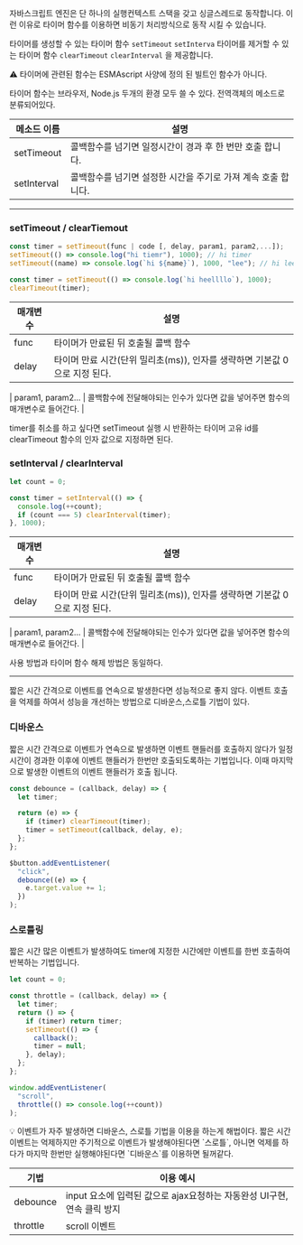 자바스크립트 엔진은 단 하나의 실행컨텍스트 스택을 갖고 싱글스레드로 동작합니다. 이런 이유로 타이머 함수를 이용하면 비동기 처리방식으로 동작 시킬 수 있습니다.

타이머를 생성할 수 있는 타이머 함수 `setTimeout` `setInterva` 타이머를 제거할 수 있는 타이머 함수 `clearTimeout` `clearInterval` 을 제공합니다.

<aside>
⚠️ 타이머에 관련된 함수는 ESMAscript 사양에 정의 된 빌트인 함수가 아니다.

</aside>

타이머 함수는 브라우저, Node.js 두개의 환경 모두 쓸 수 있다. 전역객체의 메소드로 분류되어있다.

| 메소드 이름 | 설명                                                          |
| ----------- | ------------------------------------------------------------- |
| setTimeout  | 콜백함수를 넘기면 일정시간이 경과 후 한 번만 호출 합니다.     |
| setInterval | 콜백함수를 넘기면 설정한 시간을 주기로 가져 계속 호출 합니다. |

---

### setTimeout / clearTiemout

```jsx
const timer = setTimeout(func | code [, delay, param1, param2,...]);
setTimeout(() => console.log("hi tiemr"), 1000); // hi timer
setTimeout((name) => console.log(`hi ${name}`), 1000, "lee"); // hi lee

const timer = setTimeout(() => console.log(`hi heellllo`), 1000);
clearTimeout(timer);
```

| 매개변수 | 설명                                                                       |
| -------- | -------------------------------------------------------------------------- |
| func     | 타이머가 만료된 뒤 호출될 콜백 함수                                        |
| delay    | 타이머 만료 시간(단위 밀리초(ms)), 인자를 생략하면 기본값 0으로 지정 된다. |

| param1,
param2... | 콜백함수에 전달해야되는 인수가 있다면 값을 넣어주면 함수의 매개변수로 들어간다. |

timer를 취소를 하고 싶다면 setTimeout 실행 시 반환하는 타이머 고유 id를 clearTimeout 함수의 인자 값으로 지정하면 된다.

### setInterval / clearInterval

```jsx
let count = 0;

const timer = setInterval(() => {
  console.log(++count);
  if (count === 5) clearInterval(timer);
}, 1000);
```

| 매개변수 | 설명                                                                       |
| -------- | -------------------------------------------------------------------------- |
| func     | 타이머가 만료된 뒤 호출될 콜백 함수                                        |
| delay    | 타이머 만료 시간(단위 밀리초(ms)), 인자를 생략하면 기본값 0으로 지정 된다. |

| param1,
param2... | 콜백함수에 전달해야되는 인수가 있다면 값을 넣어주면 함수의 매개변수로 들어간다. |

사용 방법과 타이머 함수 해제 방법은 동일하다.

---

짧은 시간 간격으로 이벤트를 연속으로 발생한다면 성능적으로 좋지 않다. 이벤트 호출을 억제를 하여서 성능을 개선하는 방법으로 디바운스,스로틀 기법이 있다.

### 디바운스

짧은 시간 간격으로 이벤트가 연속으로 발생하면 이벤트 핸들러를 호출하지 않다가 일정 시간이 경과한 이후에 이벤트 핸들러가 한번만 호출되도록하는 기법입니다. 이때 마지막으로 발생한 이벤트의 이벤트 핸들러가 호출 됩니다.

```jsx
const debounce = (callback, delay) => {
  let timer;

  return (e) => {
    if (timer) clearTimeout(timer);
    timer = setTimeout(callback, delay, e);
  };
};

$button.addEventListener(
  "click",
  debounce((e) => {
    e.target.value += 1;
  })
);
```

### 스로틀링

짧은 시간 많은 이벤트가 발생하여도 timer에 지정한 시간에만 이벤트를 한번 호출하여 반복하는 기법입니다.

```jsx
let count = 0;

const throttle = (callback, delay) => {
  let timer;
  return () => {
    if (timer) return timer;
    setTimeout(() => {
      callback();
      timer = null;
    }, delay);
  };
};

window.addEventListener(
  "scroll",
  throttle(() => console.log(++count))
);
```

<aside>
💡 이벤트가 자주 발생하면 디바운스, 스로틀 기법을 이용을 하는게 해법이다. 짧은 시간 이벤트는 억제하지만 주기적으로 이벤트가 발생해야된다면 `스로틀`, 아니면 억제를 하다가 마지막 한번만 실행해야된다면 `디바운스`를 이용하면 될꺼같다.

</aside>

| 기법     | 이용 예시                                                               |
| -------- | ----------------------------------------------------------------------- |
| debounce | input 요소에 입력된 값으로 ajax요청하는 자동완성 UI구현, 연속 클릭 방지 |
| throttle | scroll 이벤트                                                           |
